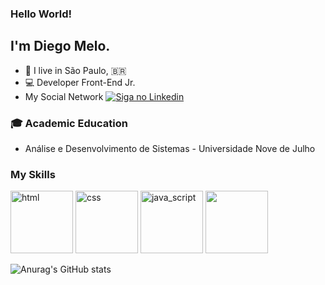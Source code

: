 
### Hello World!

## I'm Diego Melo.
- 📍  I live in São Paulo, 🇧🇷
- 💻 Developer Front-End Jr.
- My Social Network <a href="https://www.linkedin.com/in/diego-melo-1863971b2/">
    <img alt="Siga no Linkedin" src="https://img.shields.io/badge/-LinkedIn-blue?style=flat-square&logo=Linkedin&logoColor=white&link=https://www.linkedin.com/in/diego-melo-1863971b2/">
  </a>


### :mortar_board: Academic Education
- Análise e Desenvolvimento de Sistemas - Universidade Nove de Julho


### My Skills
<img src="https://cdn.jsdelivr.net/gh/devicons/devicon/icons/html5/html5-plain-wordmark.svg" alt="html" width="100" height="100" style="max-width:100%;"></img>
<img src="https://cdn.jsdelivr.net/gh/devicons/devicon/icons/css3/css3-plain-wordmark.svg" alt="css" width="100" height="100" style="max-width:100%;"></img>
<img src="https://cdn.jsdelivr.net/gh/devicons/devicon/icons/javascript/javascript-original.svg" alt="java_script" width="100" height="100" style="max-width:100%;"></img>
<img src="https://cdn.jsdelivr.net/gh/devicons/devicon/icons/vuejs/vuejs-original-wordmark.svg" lt="vue_js" width="100" height="100" style="max-width:100%;"></img>


![Anurag's GitHub stats](https://github-readme-stats.vercel.app/api?username=diego105xz&show_icons=true&theme=dark)
